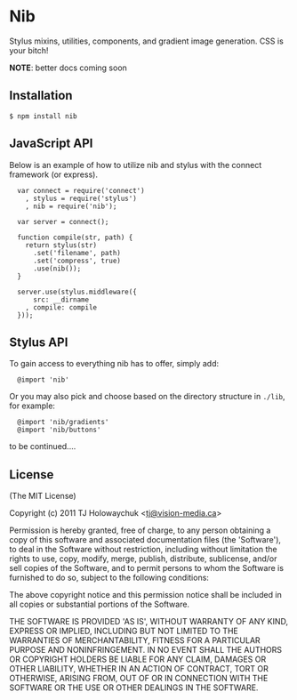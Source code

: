 
# Nib

  Stylus mixins, utilities, components, and gradient image generation. CSS is your bitch!

 __NOTE__: better docs coming soon

## Installation

    $ npm install nib

## JavaScript API

 Below is an example of how to utilize nib and stylus with the connect framework (or express).

      var connect = require('connect')
        , stylus = require('stylus')
        , nib = require('nib');

      var server = connect();

      function compile(str, path) {
        return stylus(str)
          .set('filename', path)
          .set('compress', true)
          .use(nib());
      }

      server.use(stylus.middleware({
          src: __dirname
        , compile: compile
      }));

## Stylus API

  To gain access to everything nib has to offer, simply add:
  
      @import 'nib'

  Or you may also pick and choose based on the directory structure in `./lib`, for example:
  
      @import 'nib/gradients'
      @import 'nib/buttons'

to be continued....

## License 

(The MIT License)

Copyright (c) 2011 TJ Holowaychuk &lt;tj@vision-media.ca&gt;

Permission is hereby granted, free of charge, to any person obtaining
a copy of this software and associated documentation files (the
'Software'), to deal in the Software without restriction, including
without limitation the rights to use, copy, modify, merge, publish,
distribute, sublicense, and/or sell copies of the Software, and to
permit persons to whom the Software is furnished to do so, subject to
the following conditions:

The above copyright notice and this permission notice shall be
included in all copies or substantial portions of the Software.

THE SOFTWARE IS PROVIDED 'AS IS', WITHOUT WARRANTY OF ANY KIND,
EXPRESS OR IMPLIED, INCLUDING BUT NOT LIMITED TO THE WARRANTIES OF
MERCHANTABILITY, FITNESS FOR A PARTICULAR PURPOSE AND NONINFRINGEMENT.
IN NO EVENT SHALL THE AUTHORS OR COPYRIGHT HOLDERS BE LIABLE FOR ANY
CLAIM, DAMAGES OR OTHER LIABILITY, WHETHER IN AN ACTION OF CONTRACT,
TORT OR OTHERWISE, ARISING FROM, OUT OF OR IN CONNECTION WITH THE
SOFTWARE OR THE USE OR OTHER DEALINGS IN THE SOFTWARE.
